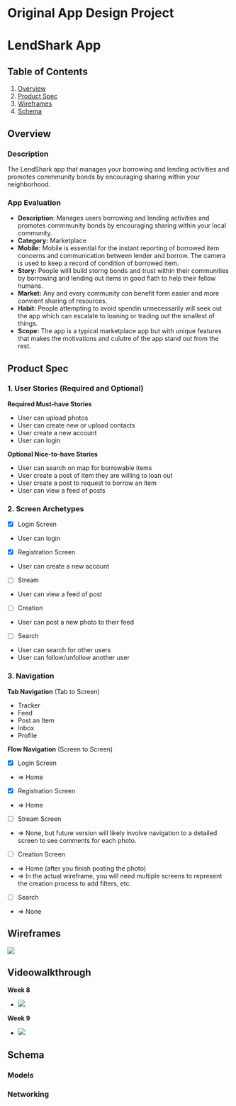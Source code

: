 Original App Design Project 
===

# LendShark App

## Table of Contents

1. [Overview](#Overview)
2. [Product Spec](#Product-Spec)
3. [Wireframes](#Wireframes)
4. [Schema](#Schema)

## Overview

### Description

The LendShark app that manages your borrowing and lending activities and promotes commmunity bonds by encouraging sharing within your neighborhood.

### App Evaluation

- **Description**: Manages users borrowing and lending activities and promotes commmunity bonds by encouraging sharing within your local community.
- **Category:** Marketplace
- **Mobile:** Mobile is essential for the instant reporting of borrowed item concerns and communication between lender and borrow.  The camera is used to keep a record of condition of borrowed item.
- **Story:** People willl build storng bonds and trust within their communities by borrowing and lending out items in good fiath to help their fellow humans.
- **Market:** Any and every community can benefit form easier and more convient sharing of resources. 
- **Habit:** People attempting to avoid spendin unnecessarily will seek out the app which can escalate to loaning or trading out the smallest of things.
- **Scope:** The app is a typical marketplace app but with unique features that makes the motivations and culutre of the app stand out from the rest.

## Product Spec

### 1. User Stories (Required and Optional)

**Required Must-have Stories**
* User can upload photos
* User can create new or upload contacts
* User create a new account
* User can login

**Optional Nice-to-have Stories**

* User can search on map for borrowable items
* User create a post of item they are willing to loan out
* User create a post to request to borrow an item
* User can view a feed of posts

### 2. Screen Archetypes

- [x] Login Screen
* User can login
- [x] Registration Screen
* User can create a new account
- [ ] Stream
* User can view a feed of post
- [ ] Creation
* User can post a new photo to their feed
- [ ] Search
* User can search for other users
* User can follow/unfollow another user

### 3. Navigation

**Tab Navigation** (Tab to Screen)

* Tracker
* Feed
* Post an Item
* Inbox
* Profile

**Flow Navigation** (Screen to Screen)

- [x] Login Screen
* => Home
- [x] Registration Screen
* => Home
- [ ] Stream Screen
* => None, but future version will likely involve navigation to a detailed screen to see comments for each photo.
- [ ] Creation Screen
* => Home (after you finish posting the photo)
* => In the actual wireframe, you will need multiple screens to represent the creation process to add filters, etc.
- [ ] Search
* => None

## Wireframes

![](https://github.com/melissajg/Lending-Marketplace-IOS-App/blob/main/Wireframes.png)

## Videowalkthrough
**Week 8**

- ![](https://github.com/melissajg/Lending-Marketplace-IOS-App/blob/main/Demo%20-%20Week%208.gif)

**Week 9**

- ![](https://github.com/melissajg/Lending-Marketplace-IOS-App/blob/main/Demo%20-%20Week%209.gif)

## Schema 

### Models

### Networking



